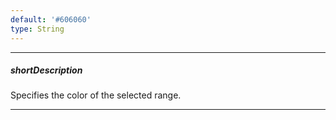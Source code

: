 ```yaml
---
default: '#606060'
type: String
---
```

---
##### shortDescription
Specifies the color of the selected range.

---
